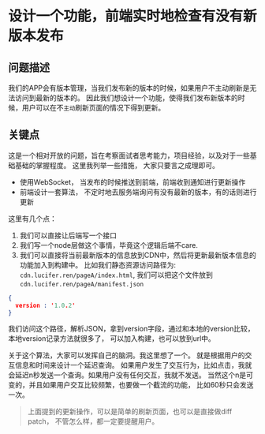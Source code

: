 # 设计一个功能，前端实时地检查有没有新版本发布

## 问题描述

我们的APP会有版本管理，当我们发布新的版本的时候，如果用户不主动刷新是无法访问到最新的版本的。
因此我们想设计一个功能，使得我们发布新版本的时候，用户可以在不`主动`刷新页面的情况下得到更新。

## 关键点

这是一个相对开放的问题，旨在考察面试者思考能力，项目经验，以及对于一些基础基础的掌握程度。
这里我列举一些措施， 大家只要言之成理即可。

- 使用WebSocket， 当发布的时候推送到前端，前端收到通知进行更新操作
- 前端设计一套算法， 不定时地去服务端询问有没有最新的版本，有的话则进行更新

 这里有几个点：

 1. 我们可以直接让后端写一个接口
 2. 我们写一个node层做这个事情，毕竟这个逻辑后端不care.
 2. 我们可以直接将当前最新版本的信息放到CDN中，然后将更新最新版本信息的功能加入到构建中。
  比如我们静态资源访问路径为: `cdn.lucifer.ren/pageA/index.html`, 我们可以把这个文件放到
  `cdn.lucifer.ren/pageA/manifest.json`

  ```json
  {
    version : '1.0.2'
  }

  ```

  我们访问这个路径，解析JSON，拿到version字段，通过和本地的version比较，本地version记录方法就很多了，
  可以加入构建，也可以放到url中。
 
 关于这个算法，大家可以发挥自己的脑洞。我这里想了一个。 就是根据用户的交互信息和时间来设计一个延迟查询。
 如果用户发生了交互行为，比如点击，我就会延迟n秒发送一个查询。如果用户没有任何交互，我就不发送。
 当然这个n是可变的，并且如果用户交互比较频繁，也要做一个截流的功能， 比如60秒只会发送一次。

> 上面提到的更新操作，可以是简单的刷新页面，也可以是直接做diff patch，
不管怎么样，都一定要提醒用户。